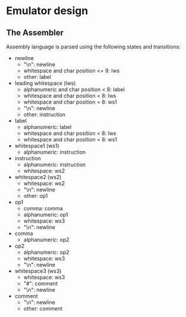 # Emulator design

## The Assembler

Assembly language is parsed using the following states and transitions:

* newline
	* "\n": newline
	* whitespace and char position <= 9: lws
	* other: label
* leading whitespace (lws)
	* alphanumeric and char position < 8: label
	* whitespace and char position < 8: lws
	* whitespace and char position = 8: ws1
	* "\n": newline
	* other: instruction
* label
	* alphanumeric: label
	* whitespace and char position < 8: lws
	* whitespace and char position = 8: ws1
* whitespace1 (ws1)
	* alphanumeric: instruction
* instruction
	* alphanumeric: instruction
	* whitespace: ws2
* whitespace2 (ws2)
	* whitespace: ws2
	* "\n": newline
	* other: op1
* op1
	* comma: comma
	* alphanumeric: op1
	* whitespace: ws3
	* "\n": newline
* comma
	* alphanumeric: op2
* op2
	* alphanumeric: op2
	* whitespace: ws3
	* "\n": newline
* whitespace3 (ws3)
	* whitespace: ws3
	* "#": comment
	* "\n": newline
* comment
	* "\n": newline
	* other: comment

